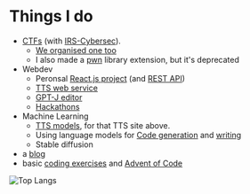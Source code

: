 # Things I do

* [CTFs](https://github.com/IRS-Cybersec/ctfdump) (with [IRS-Cybersec](https://irscybersec.tk/)). 
  * [We organised one too](https://github.com/IRS-Cybersec/Sieberrsec-CTF-3.0)
  * I also made a [pwn](https://github.com/152334H/pwnscripts) library extension, but it's deprecated
* Webdev
  * Peronsal [React.js project](https://github.com/152334H/react-viewer-viewer) (and [REST API](https://github.com/152334H/react-viewer-viewer-api))
  * [TTS web service](https://github.com/152334H/CTN-webapp)
  * [GPT-J editor](https://github.com/152334H/gpt-j-editor)
  * [Hackathons](https://github.com/152334H/fithack-backend)
* Machine Learning
  * [TTS models](https://152334h.github.io/disco-narrator/), for that TTS site above.
  * Using language models for [Code generation](https://github.com/152334H/Copilot-at-home) and [writing](https://github.com/152334H/gpt-j-editor)
  * Stable diffusion
* a [blog](https://152334h.github.io)
* basic [coding exercises](https://github.com/152334H/exercises) and [Advent of Code](https://github.com/152334H/aoc)

![Top Langs](https://github-readme-stats.vercel.app/api/top-langs/?username=152334h&layout=compact)


